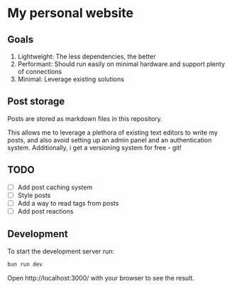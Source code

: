 # My personal website

## Goals
1. Lightweight: The less dependencies, the better
2. Performant: Should run easily on minimal hardware and support plenty of connections
3. Minimal: Leverage existing solutions

## Post storage
Posts are stored as markdown files in this repository.
 
This allows me to leverage a plethora of existing text editors to write my posts, 
and also avoid setting up an admin panel and an authentication system.
Additionally, i get a versioning system for free - git!

## TODO
- [ ] Add post caching system
- [ ] Style posts
- [ ] Add a way to read tags from posts
- [ ] Add post reactions

## Development
To start the development server run:
```bash
bun run dev
```

Open http://localhost:3000/ with your browser to see the result.